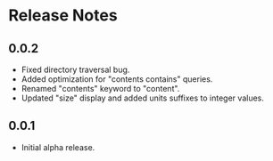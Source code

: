 # Release Notes

## 0.0.2

* Fixed directory traversal bug.
* Added optimization for "contents contains" queries.
* Renamed "contents" keyword to "content".
* Updated "size" display and added units suffixes to integer values.

## 0.0.1

* Initial alpha release.
